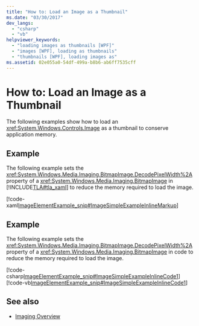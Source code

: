```yaml
---
title: "How to: Load an Image as a Thumbnail"
ms.date: "03/30/2017"
dev_langs: 
  - "csharp"
  - "vb"
helpviewer_keywords: 
  - "loading images as thumbnails [WPF]"
  - "images [WPF], loading as thumbnails"
  - "thumbnails [WPF], loading images as"
ms.assetid: 02e055a0-54df-499a-b8b6-ab6ff7535cff
---
```

# How to: Load an Image as a Thumbnail
The following examples show how to load an <xref:System.Windows.Controls.Image> as a thumbnail to conserve application memory.  
  
## Example  
 The following example sets the <xref:System.Windows.Media.Imaging.BitmapImage.DecodePixelWidth%2A> property of a <xref:System.Windows.Media.Imaging.BitmapImage> in [!INCLUDE[TLA#tla_xaml](../../../includes/tlasharptla-xaml-md.md)] to reduce the memory required to load the image.  
  
 [!code-xaml[ImageElementExample_snip#ImageSimpleExampleInlineMarkup](~/samples/snippets/csharp/VS_Snippets_Wpf/ImageElementExample_snip/CSharp/ImageSimpleExample.xaml#imagesimpleexampleinlinemarkup)]  
  
## Example  
 The following example sets the <xref:System.Windows.Media.Imaging.BitmapImage.DecodePixelWidth%2A> property of a <xref:System.Windows.Media.Imaging.BitmapImage> in code to reduce the memory required to load the image.  
  
 [!code-csharp[ImageElementExample_snip#ImageSimpleExampleInlineCode1](~/samples/snippets/csharp/VS_Snippets_Wpf/ImageElementExample_snip/CSharp/ImageSimpleExample.xaml.cs#imagesimpleexampleinlinecode1)]
 [!code-vb[ImageElementExample_snip#ImageSimpleExampleInlineCode1](~/samples/snippets/visualbasic/VS_Snippets_Wpf/ImageElementExample_snip/VB/ImageSimpleExample.xaml.vb#imagesimpleexampleinlinecode1)]  
  
## See also

- [Imaging Overview](imaging-overview.md)
